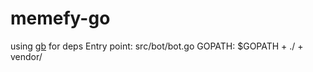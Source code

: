 # memefy-go

using [gb](https://getgb.io/) for deps
Entry point: src/bot/bot.go
GOPATH: $GOPATH + ./ + vendor/